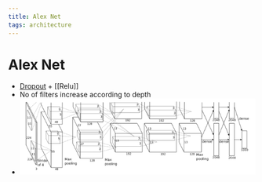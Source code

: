 ```yaml
---
title: Alex Net
tags: architecture
---
```


# Alex Net
- [Dropout](Dropout.md) + [[Relu]]
- No of filters increase according to depth
- ![im](assets/Pasted%20Image%2020220306120121.png)
























































